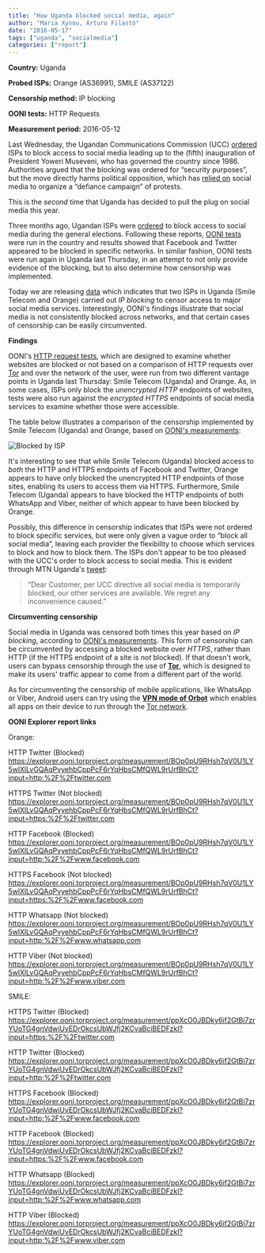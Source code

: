 ```yaml
---
title: "How Uganda blocked social media, again"
author: "Maria Xynou, Arturo Filastò"
date: "2016-05-17"
tags: ["uganda", "socialmedia"]
categories: ["report"]
---
```


**Country:** Uganda

**Probed ISPs:** Orange (AS36991), SMILE (AS37122) 

**Censorship method:** IP blocking

**OONI tests:** HTTP Requests

**Measurement period:** 2016-05-12


Last Wednesday, the Ugandan Communications Commission (UCC) [ordered](https://freedomhouse.org/article/uganda-social-media-ordered-blocked-museveni-inauguration) ISPs to block access to social media leading up to the (fifth) inauguration of President Yoweri Museveni, who has governed the country since 1986. Authorities argued that the blocking was ordered for “security purposes”, but the move directly harms political opposition, which has [relied on](https://advox.globalvoices.org/2016/05/11/social-media-blocked-in-uganda-ahead-of-president-musevenis-inauguration/) social media to organize a “defiance campaign” of protests. 

This is the *second* time that Uganda has decided to pull the plug on social media this year. 

Three months ago, Ugandan ISPs were [ordered](http://www.bbc.com/news/world-africa-35601220) to block access to social media during the general elections. Following these reports, [OONI tests](https://github.com/TheTorProject/ooni-spec) were run in the country and results showed that Facebook and Twitter appeared to be blocked in specific networks. In similar fashion, OONI tests were run again in Uganda last Thursday, in an attempt to not only provide evidence of the blocking, but to also determine how censorship was implemented.   

Today we are releasing [data](https://explorer.ooni.torproject.org/country/UG) which indicates that two ISPs in Uganda (Smile Telecom and Orange) carried out *IP blocking* to censor access to major social media services. Interestingly, OONI's findings illustrate that social media is not consistently blocked across networks, and that certain cases of censorship can be easily circumvented. 

**Findings**

OONI's [HTTP request tests](https://github.com/TheTorProject/ooni-probe/blob/master/docs/source/tests/http_requests.rst), which are designed to examine whether websites are blocked or not based on a comparison of HTTP requests over [Tor](https://www.torproject.org/) and over the network of the user, were run from two different vantage points in Uganda last Thursday: Smile Telecom (Uganda) and Orange. As, in some cases, ISPs only block the *unencrypted HTTP* endpoints of websites, tests were also run against the *encrypted HTTPS* endpoints of social media services to examine whether those were accessible.  

The table below illustrates a comparison of the censorship implemented by Smile Telecom (Uganda) and Orange, based on [OONI's measurements](https://explorer.ooni.torproject.org/country/UG):

![Blocked by ISP](/post/uganda-social-media-blocked/blocked-table.png)

It's interesting to see that while Smile Telecom (Uganda) blocked access to *both* the HTTP and HTTPS endpoints of Facebook and Twitter, Orange appears to have only blocked the unencrypted HTTP endpoints of those sites, enabling its users to access them via HTTPS. Furthermore, Smile Telecom (Uganda) appears to have blocked the HTTP endpoints of both WhatsApp and Viber, neither of which appear to have been blocked by Orange.

Possibly, this difference in censorship indicates that ISPs were not ordered to block specific services, but were only given a vague order to “block all social media”, leaving each provider the flexibility to choose which services to block and how to block them. The ISPs don't appear to be too pleased with the UCC's order to block access to social media.  This is evident through MTN Uganda's [tweet](https://twitter.com/mtnug/status/730684160407375872):

> “Dear Customer, per UCC directive all social media is temporarily blocked, our other services are available. We regret any inconvenience caused.”

**Circumventing censorship**

Social media in Uganda was censored both times this year based on *IP blocking*, according to [OONI's measurements](https://explorer.ooni.torproject.org/country/UG). This form of censorship can be circumvented by accessing a blocked website over *HTTPS*, rather than HTTP (if the HTTPS endpoint of a site is *not* blocked).  If that doesn't work, users can bypass censorship through the use of **[Tor](https://www.torproject.org/)**, which is designed to make its users' traffic appear to come from a different part of the world.

As for circumventing the censorship of mobile applications, like WhatsApp or Viber, Android users can try using the **[VPN mode of Orbot](https://www.torproject.org/docs/android.html.en)** which enables all apps on their device to run through the [Tor network](https://www.torproject.org/).

**OONI Explorer report links**

Orange:

HTTP Twitter (Blocked)
https://explorer.ooni.torproject.org/measurement/BOp0pU9RHsh7qV0U1LY5wlXlLvGQAqPvyehbCppPcF6rYqHbsCMfQWL9rUrfBhCt?input=http:%2F%2Ftwitter.com

HTTPS Twitter (Not blocked)
https://explorer.ooni.torproject.org/measurement/BOp0pU9RHsh7qV0U1LY5wlXlLvGQAqPvyehbCppPcF6rYqHbsCMfQWL9rUrfBhCt?input=https:%2F%2Ftwitter.com

HTTP Facebook (Blocked)
https://explorer.ooni.torproject.org/measurement/BOp0pU9RHsh7qV0U1LY5wlXlLvGQAqPvyehbCppPcF6rYqHbsCMfQWL9rUrfBhCt?input=http:%2F%2Fwww.facebook.com

HTTPS Facebook (Not blocked)
https://explorer.ooni.torproject.org/measurement/BOp0pU9RHsh7qV0U1LY5wlXlLvGQAqPvyehbCppPcF6rYqHbsCMfQWL9rUrfBhCt?input=https:%2F%2Fwww.facebook.com

HTTP Whatsapp (Not blocked)
https://explorer.ooni.torproject.org/measurement/BOp0pU9RHsh7qV0U1LY5wlXlLvGQAqPvyehbCppPcF6rYqHbsCMfQWL9rUrfBhCt?input=http:%2F%2Fwww.whatsapp.com

HTTP Viber (Not blocked)
https://explorer.ooni.torproject.org/measurement/BOp0pU9RHsh7qV0U1LY5wlXlLvGQAqPvyehbCppPcF6rYqHbsCMfQWL9rUrfBhCt?input=http:%2F%2Fwww.viber.com

SMILE:

HTTPS Twitter (Blocked)
https://explorer.ooni.torproject.org/measurement/ppXcO0JBDky6if2GtBi7zrYUoTG4gnVdwiUvEDrOkcsUbWJfj2KCvaBciBEDFzkI?input=https:%2F%2Ftwitter.com

HTTP Twitter (Blocked)
https://explorer.ooni.torproject.org/measurement/ppXcO0JBDky6if2GtBi7zrYUoTG4gnVdwiUvEDrOkcsUbWJfj2KCvaBciBEDFzkI?input=http:%2F%2Ftwitter.com

HTTPS Facebook (Blocked)
https://explorer.ooni.torproject.org/measurement/ppXcO0JBDky6if2GtBi7zrYUoTG4gnVdwiUvEDrOkcsUbWJfj2KCvaBciBEDFzkI?input=http:%2F%2Fwww.facebook.com

HTTP Facebook (Blocked)
https://explorer.ooni.torproject.org/measurement/ppXcO0JBDky6if2GtBi7zrYUoTG4gnVdwiUvEDrOkcsUbWJfj2KCvaBciBEDFzkI?input=https:%2F%2Fwww.facebook.com

HTTP Whatsapp (Blocked)
https://explorer.ooni.torproject.org/measurement/ppXcO0JBDky6if2GtBi7zrYUoTG4gnVdwiUvEDrOkcsUbWJfj2KCvaBciBEDFzkI?input=http:%2F%2Fwww.whatsapp.com

HTTP Viber (Blocked)
https://explorer.ooni.torproject.org/measurement/ppXcO0JBDky6if2GtBi7zrYUoTG4gnVdwiUvEDrOkcsUbWJfj2KCvaBciBEDFzkI?input=http:%2F%2Fwww.viber.com

